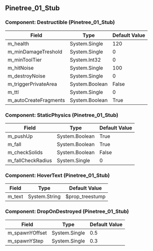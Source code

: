 ## Pinetree_01_Stub

### Component: Destructible (Pinetree_01_Stub)

|Field|Type|Default Value|
|---|---|---|
|m_health|System.Single|120|
|m_minDamageTreshold|System.Single|0|
|m_minToolTier|System.Int32|0|
|m_hitNoise|System.Single|100|
|m_destroyNoise|System.Single|0|
|m_triggerPrivateArea|System.Boolean|False|
|m_ttl|System.Single|0|
|m_autoCreateFragments|System.Boolean|True|

### Component: StaticPhysics (Pinetree_01_Stub)

|Field|Type|Default Value|
|---|---|---|
|m_pushUp|System.Boolean|True|
|m_fall|System.Boolean|True|
|m_checkSolids|System.Boolean|False|
|m_fallCheckRadius|System.Single|0|

### Component: HoverText (Pinetree_01_Stub)

|Field|Type|Default Value|
|---|---|---|
|m_text|System.String|$prop_treestump|

### Component: DropOnDestroyed (Pinetree_01_Stub)

|Field|Type|Default Value|
|---|---|---|
|m_spawnYOffset|System.Single|0.5|
|m_spawnYStep|System.Single|0.3|

